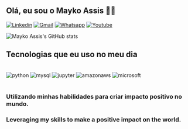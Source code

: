 ## Olá, eu sou o Mayko Assis 👨‍💻

[![Linkedin](https://img.shields.io/badge/LinkedIn-0077B5?style=for-the-badge&logo=linkedin&logoColor=white
)](https://linkedin.com/in/assismayko)
[![Gmail](https://img.shields.io/badge/Gmail-D14836?style=for-the-badge&logo=gmail&logoColor=white)](https://mailto:mayko.assis@gmail.com)
[![Whatsapp](https://img.shields.io/badge/WhatsApp-25D366?style=for-the-badge&logo=whatsapp&logoColor=white)](https://wa.me/5571991212678)
[![Youtube](https://img.shields.io/badge/YouTube-FF0000?style=for-the-badge&logo=youtube&logoColor=white
)](https://www.youtube.com/channel/UCCsNtj7OVPHZSAt-QkNPzKw)

![Mayko Assis's GitHub stats](https://github-readme-stats.vercel.app/api?username=assismayko&show_icons=true&theme=tokyonight)

## Tecnologias que eu uso no meu dia

<div style="display: inline_block"><br/>
    <img align="center" alt=python src="https://img.shields.io/badge/Python-3776AB?style=for-the-badge&logo=python&logoColor=white">
    <img align="center" alt=mysql src="https://img.shields.io/badge/MySQL-00000F?style=for-the-badge&logo=mysql&logoColor=white">
    <img align="center" alt=jupyter src="https://img.shields.io/badge/Made%20with-Jupyter-orange?style=for-the-badge&logo=Jupyter">
    <img align="center" alt=amazonaws src="https://img.shields.io/badge/Amazon_AWS-232F3E?style=for-the-badge&logo=amazon-aws&logoColor=white">    
    <img align="center" alt=microsoft src="https://img.shields.io/badge/Microsoft-666666?style=for-the-badge&logo=microsoft&logoColor=white">
</div><br/>

### Utilizando minhas habilidades para criar impacto positivo no mundo.

### Leveraging my skills to make a positive impact on the world.
